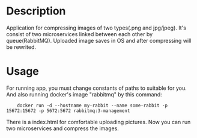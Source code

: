 # Description
Application for compressing images of two types(.png and jpg/jpeg). It's consist of two microservices linked between each other by queue(RabbitMQ). Uploaded image saves in OS and after compressing will be rewrited.

# Usage
For running app, you must change constants of paths to suitable for you. And also running docker's image "rabbitmq" by this command:

		docker run -d --hostname my-rabbit --name some-rabbit -p 15672:15672 -p 5672:5672 rabbitmq:3-management
		
There is a index.html for comfortable uploading pictures. Now you can run two microservices and compress the images.
